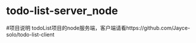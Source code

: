 # todo-list-server_node

#项目说明
todoList项目的node服务端，客户端请看https://github.com/Jayce-solo/todo-list-client
